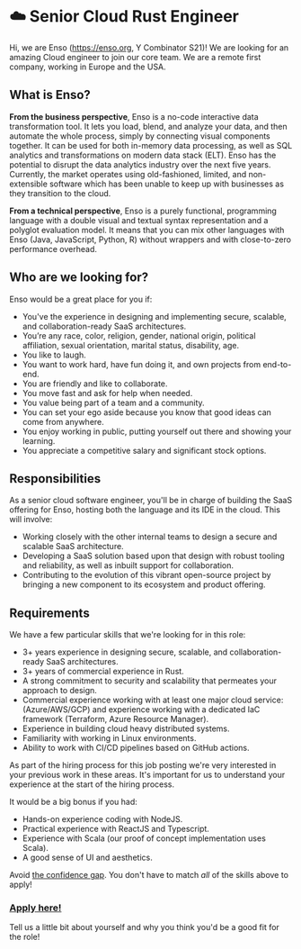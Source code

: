 # ☁️ Senior Cloud Rust Engineer

Hi, we are Enso (https://enso.org, Y Combinator S21)! We are looking for an amazing Cloud 
engineer to join our core team. We are a remote first company, working in 
Europe and the USA.

## What is Enso?

**From the business perspective**, Enso is a no-code interactive data transformation
tool. It lets you load, blend, and analyze your data, and then automate the 
whole process, simply by connecting visual components together. It can be used for
both in-memory data processing, as well as SQL analytics and transformations on modern
data stack (ELT). Enso has the potential to disrupt the data analytics industry over the next five years. 
Currently, the market operates using old-fashioned, limited, and non-extensible
software which has been unable to keep up with businesses as they transition to 
the cloud.

**From a technical perspective**, Enso is a purely functional, programming 
language with a double visual and textual syntax representation and a polyglot
evaluation model. It means that you can mix other languages with Enso (Java, 
JavaScript, Python, R) without wrappers and with close-to-zero performance overhead.

## Who are we looking for?

Enso would be a great place for you if:

- You've the experience in designing and implementing secure, scalable, and collaboration-ready SaaS architectures.
- You’re any race, color, religion, gender, national origin, political affiliation, 
  sexual orientation, marital status, disability, age.
- You like to laugh.
- You want to work hard, have fun doing it, and own projects from end-to-end.
- You are friendly and like to collaborate.
- You move fast and ask for help when needed.
- You value being part of a team and a community.
- You can set your ego aside because you know that good ideas can come from anywhere.
- You enjoy working in public, putting yourself out there and showing your learning.
- You appreciate a competitive salary and significant stock options.


## Responsibilities

As a senior cloud software engineer, you'll be in charge of building the SaaS offering for Enso,
hosting both the language and its IDE in the cloud. This will involve:

- Working closely with the other internal teams to design a secure and scalable SaaS architecture.
- Developing a SaaS solution based upon that design with robust tooling and reliability, as well as
  inbuilt support for collaboration.
- Contributing to the evolution of this vibrant open-source project by bringing a new component to
  its ecosystem and product offering.


## Requirements

We have a few particular skills that we're looking for in this role:

- 3+ years experience in designing secure, scalable, and collaboration-ready SaaS architectures.
- 3+ years of commercial experience in Rust.
- A strong commitment to security and scalability that permeates your approach to design.
- Commercial experience working with at least one major cloud service: (Azure/AWS/GCP) and
  experience working with a dedicated IaC framework (Terraform, Azure Resource Manager).
- Experience in building cloud heavy distributed systems.
- Familiarity with working in Linux environments.
- Ability to work with CI/CD pipelines based on GitHub actions.

As part of the hiring process for this job posting we're very interested
in your previous work in these areas. It's important for us to
understand your experience at the start of the hiring process.

It would be a big bonus if you had:

- Hands-on experience coding with NodeJS.
- Practical experience with ReactJS and Typescript.
- Experience with Scala (our proof of concept implementation uses Scala).
- A good sense of UI and aesthetics.

Avoid [the confidence gap](https://www.forbes.com/sites/womensmedia/2014/04/28/act-now-to-shrink-the-confidence-gap/).
You don't have to match _all_ of the skills above to apply!

### [Apply here!](https://airtable.com/shrvlYkORWq0nW2Ga)

Tell us a little bit about yourself and why you think you'd be a good fit for the role!
